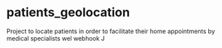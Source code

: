 # patients_geolocation
Project to locate patients in order to facilitate their home appointments by medical specialists
wel
webhook
J